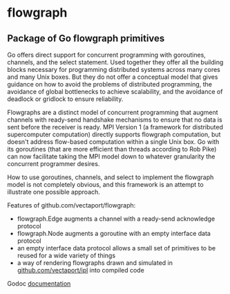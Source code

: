 # flowgraph
Package of Go flowgraph primitives
----------------------------------

Go offers direct support for concurrent programming with goroutines, channels, and the select statement.  Used together they offer all the building blocks necessary for programming distributed systems across many cores and many Unix boxes.  But they do not offer a conceptual model that gives guidance on how to avoid the problems of distributed programming, the avoidance of global bottlenecks to achieve scalability, and the avoidance of deadlock or gridlock to ensure reliability.

Flowgraphs are a distinct model of concurrent programming that augment channels with ready-send handshake mechanisms to ensure that no data is sent before the receiver is ready.  MPI Version 1 (a framework for distributed supercomputer computation) directly supports flowgraph computation, but doesn't address flow-based computation within a single Unix box.  Go with its goroutines (that are more efficient than threads according to Rob Pike) can now facilitate taking the MPI model down to whatever granularity the concurrent programmer desires.

How to use goroutines, channels, and select to implement the flowgraph model is not completely obvious, and this framework is an attempt to illustrate one possible approach.  

Features of github.com/vectaport/flowgraph:

* flowgraph.Edge augments a channel with a ready-send acknowledge protocol
* flowgraph.Node augments a goroutine with an empty interface data protocol
* an empty interface data protocol allows a small set of primitives to be reused for a wide variety of things
* a way of rendering flowgraphs drawn and simulated in [github.com/vectaport/ipl](http://github.com/vectaport/ipl-1.1) into compiled code




Godoc [documentation](https://godoc.org/github.com/vectaport/flowgraph)
